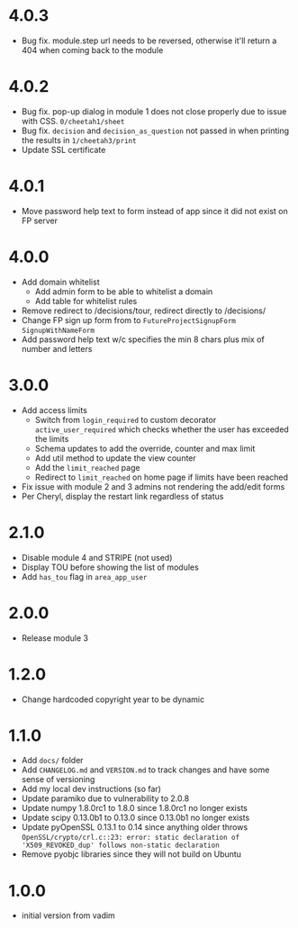 # 4.0.3
* Bug fix. module.step url needs to be reversed, otherwise it'll return a 404 when coming back to the module

# 4.0.2
* Bug fix. pop-up dialog in module 1 does not close properly due to issue with CSS. `0/cheetah1/sheet`
* Bug fix. `decision` and `decision_as_question` not passed in when printing the results in `1/cheetah3/print`
* Update SSL certificate

# 4.0.1
* Move password help text to form instead of app since it did not exist on FP server

# 4.0.0
* Add domain whitelist
  * Add admin form to be able to whitelist a domain
  * Add table for whitelist rules
* Remove redirect to /decisions/tour, redirect directly to /decisions/
* Change FP sign up form from to `FutureProjectSignupForm` `SignupWithNameForm`
* Add password help text w/c specifies the min 8 chars plus mix of number and letters

# 3.0.0
* Add access limits
  * Switch from `login_required` to custom decorator `active_user_required` which checks whether the user has exceeded the limits
  * Schema updates to add the override, counter and max limit
  * Add util method to update the view counter
  * Add the `limit_reached` page
  * Redirect to `limit_reached` on home page if limits have been reached
* Fix issue with module 2 and 3 admins not rendering the add/edit forms
* Per Cheryl, display the restart link regardless of status

# 2.1.0
* Disable module 4 and STRIPE (not used)
* Display TOU before showing the list of modules
* Add `has_tou` flag in `area_app_user`

# 2.0.0
* Release module 3

# 1.2.0
* Change hardcoded copyright year to be dynamic

# 1.1.0
* Add `docs/` folder
* Add `CHANGELOG.md` and `VERSION.md` to track changes and have some sense of versioning
* Add my local dev instructions (so far)
* Update paramiko due to vulnerability to 2.0.8
* Update numpy 1.8.0rc1 to 1.8.0 since 1.8.0rc1 no longer exists
* Update scipy 0.13.0b1 to 0.13.0 since 0.13.0b1 no longer exists
* Update pyOpenSSL 0.13.1 to 0.14 since anything older throws `OpenSSL/crypto/crl.c::23: error: static declaration of 'X509_REVOKED_dup' follows non-static declaration`
* Remove pyobjc libraries since they will not build on Ubuntu

# 1.0.0
- initial version from vadim

